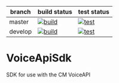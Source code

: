 | branch | build status | test status |
| --- | --- | --- |
| master | [![build](https://img.shields.io/appveyor/ci/m-jepson/voiceapisdk/master.svg "Build Status")](https://ci.appveyor.com/project/m-jepson/voiceapisdk/branch/master) | [![test](https://img.shields.io/appveyor/tests/m-jepson/voiceapisdk/master.svg "Test Status")](https://ci.appveyor.com/project/m-jepson/voiceapisdk/branch/master/tests)
| develop | [![build](https://img.shields.io/appveyor/ci/m-jepson/voiceapisdk/develop.svg "Build Status")](https://ci.appveyor.com/project/m-jepson/voiceapisdk/branch/develop) | [![test](https://img.shields.io/appveyor/tests/m-jepson/voiceapisdk/develop.svg "Test Status")](https://ci.appveyor.com/project/m-jepson/voiceapisdk/branch/develop/tests)

# VoiceApiSdk
SDK for use with the CM VoiceAPI
